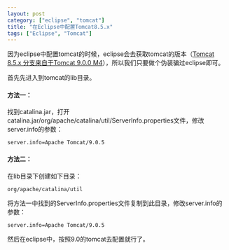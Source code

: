```yaml
---
layout: post
category: ["eclipse", "tomcat"]
title: "在Eclipse中配置Tomcat8.5.x"
tags: ["Eclipse", "Tomcat"]
---
```


因为eclipse中配置tomcat的时候，eclipse会去获取tomcat的版本（[Tomcat 8.5.x 分支来自于Tomcat 9.0.0 M4](http://tomcat.apache.org/tomcat-8.5-doc/changelog.html)），所以我们只要做个伪装骗过eclipse即可。  

首先先进入到tomcat的lib目录。  

#### 方法一：

找到catalina.jar，打开catalina.jar/org/apache/catalina/util/ServerInfo.properties文件，修改server.info的参数：  

    server.info=Apache Tomcat/9.0.5

#### 方法二：

在lib目录下创建如下目录：  

    org/apache/catalina/util

将方法一中找到的ServerInfo.properties文件复制到此目录，修改server.info的参数：  

    server.info=Apache Tomcat/9.0.5

然后在eclipse中，按照9.0的tomcat去配置就行了。
